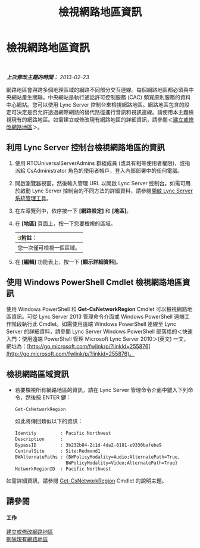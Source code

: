﻿---
title: 檢視網路地區資訊
TOCTitle: 檢視網路地區資訊
ms:assetid: 665740d0-a3ed-460f-8337-5ed945f90589
ms:mtpsurl: https://technet.microsoft.com/zh-tw/library/JJ688076(v=OCS.15)
ms:contentKeyID: 49890095
ms.date: 08/10/2015
mtps_version: v=OCS.15
ms.translationtype: HT
---

# 檢視網路地區資訊

 

_**上次修改主題的時間：** 2013-02-23_

網路地區會與跨多個地理區域的網路不同部分交互連線。每個網路地區都必須與中央網站產生關聯。中央網站是執行通話許可控制服務 (CAC) 頻寬原則服務的資料中心網站。您可以使用 Lync Server 控制台來檢視網路地區。網路地區包含的設定可決定是否允許透過網際網路的替代路徑進行音訊和視訊連線。請使用本主題檢視現有的網路地區。如需建立或修改現有網路地區的詳細資訊，請參閱＜[建立或修改網路地區](lync-server-2013-creating-or-modifying-network-regions.md)＞。

## 利用 Lync Server 控制台檢視網路地區的資訊

1.  使用 RTCUniversalServerAdmins 群組成員 (或具有相等使用者權限)，或指派給 CsAdministrator 角色的使用者帳戶，登入內部部署中的任何電腦。

2.  開啟瀏覽器視窗，然後輸入管理 URL 以開啟 Lync Server 控制台。如需可用於啟動 Lync Server 控制台的不同方法的詳細資料，請參閱[開啟 Lync Server 系統管理工具](lync-server-2013-open-lync-server-administrative-tools.md)。

3.  在左導覽列中，依序按一下 **\[網路設定\]** 和 **\[地區\]**。

4.  在 **\[地區\]** 頁面上，按一下您要檢視的區域。
    
    <table>
    <thead>
    <tr class="header">
    <th><img src="images/Gg398811.note(OCS.15).gif" title="note" alt="note" />附註：</th>
    </tr>
    </thead>
    <tbody>
    <tr class="odd">
    <td>您一次僅可檢視一個區域。</td>
    </tr>
    </tbody>
    </table>


5.  在 **\[編輯\]** 功能表上，按一下 **\[顯示詳細資料\]**。

## 使用 Windows PowerShell Cmdlet 檢視網路地區資訊

使用 Windows PowerShell 和 **Get-CsNetworkRegion** Cmdlet 可以檢視網路地區資訊。可從 Lync Server 2013 管理命令介面或 Windows PowerShell 遠端工作階段執行此 Cmdlet。如需使用遠端 Windows PowerShell 連線至 Lync Server 的詳細資料，請參閱 Lync Server Windows PowerShell 部落格的＜快速入門：使用遠端 PowerShell 管理 Microsoft Lync Server 2010＞(英文) 一文，網址為：[http://go.microsoft.com/fwlink/p/?linkId=255876](http://go.microsoft.com/fwlink/p/?linkid=255876)。

## 檢視網路區域資訊

  - 若要檢視所有網路地區的資訊，請在 Lync Server 管理命令介面中鍵入下列命令，然後按 ENTER 鍵：
    
        Get-CsNetworkRegion
    
    如此將傳回類似以下的資訊：
    
        Identity         : Pacific Northwest
        Description      :
        BypassID         : 3b232b84-2c1d-4da2-8181-e9330bafebe9
        CentralSite      : Site:Redmond1
        BWAlternatePaths : {BWPolicyModality=Audio;AlternatePath=True, 
                           BWPolicyModality=Video;AlternatePath=True}
        NetworkRegionID  : Pacific Northwest

如需詳細資訊，請參閱 [Get-CsNetworkRegion](get-csnetworkregion.md) Cmdlet 的說明主題。

## 請參閱

#### 工作

[建立或修改網路地區](lync-server-2013-creating-or-modifying-network-regions.md)  
[刪除現有網路地區](lync-server-2013-deleting-existing-network-regions.md)

